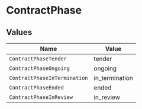 # ContractPhase


## Values

| Name                         | Value                        |
| ---------------------------- | ---------------------------- |
| `ContractPhaseTender`        | tender                       |
| `ContractPhaseOngoing`       | ongoing                      |
| `ContractPhaseInTermination` | in_termination               |
| `ContractPhaseEnded`         | ended                        |
| `ContractPhaseInReview`      | in_review                    |